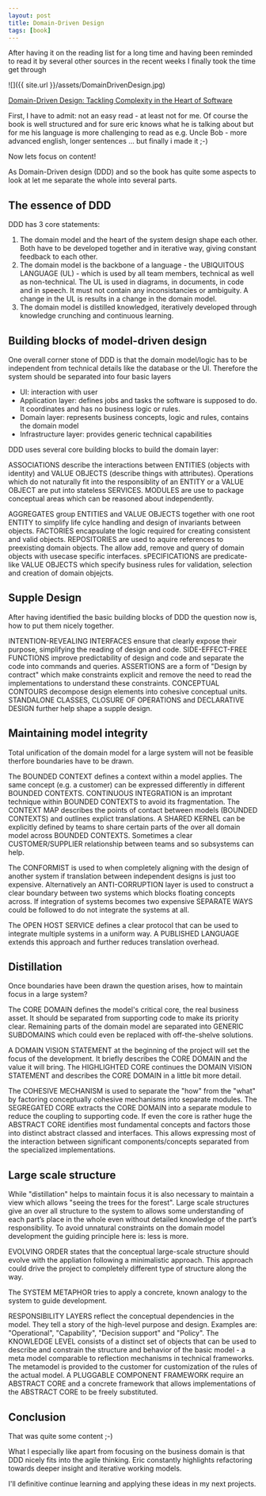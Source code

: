 ```yaml
---
layout: post
title: Domain-Driven Design
tags: [book]
---
```


After having it on the reading list for a long time and having been reminded to read it by several other sources in the recent 
weeks I finally took the time get through

![]({{ site.url }}/assets/DomainDrivenDesign.jpg)

[Domain-Driven Design: Tackling Complexity in the Heart of Software](https://www.amazon.com/Domain-Driven-Design-Tackling-Complexity-Software/dp/0321125215/ref=sr_1_1?s=books&ie=UTF8&qid=1514895832&sr=1-1&keywords=domain+driven+design)

First, I have to admit: not an easy read - at least not for me. Of course the book is well structured and for sure eric knows what he
is talking about but for me his language is more challenging to read as e.g. Uncle Bob - more advanced english, longer sentences ... 
but finally i made it ;-)

Now lets focus on content!

As Domain-Driven design (DDD) and so the book has quite some aspects to look at let me separate the whole into several parts.

## The essence of DDD

DDD has 3 core statements:

1. The domain model and the heart of the system design shape each other.
   Both have to be developed together and in iterative way, giving constant feedback to each other.
2. The domain model is the backbone of a language - the UBIQUITOUS LANGUAGE (UL) - which is used by all team members, technical
   as well as non-technical. The UL is used in diagrams, in documents, in code and in speech. It must not contain any 
   inconsistancies or ambiguity. A change in the UL is results in a change in the domain model.
3. The domain model is distilled knowledged, iteratively developed through knowledge crunching and continuous learning.

## Building blocks of model-driven design

One overall corner stone of DDD is that the domain model/logic has to be independent from technical details like the database or the UI.
Therefore the system should be separated into four basic layers

- UI: interaction with user
- Application layer: defines jobs and tasks the software is supposed to do. It coordinates and has no business logic or rules.
- Domain layer: represents business concepts, logic and rules, contains the domain model
- Infrastructure layer: provides generic technical capabilities

DDD uses several core building blocks to build the domain layer:

ASSOCIATIONS describe the interactions between ENTITIES (objects with identity) and VALUE OBJECTS (describe things with attributes).
Operations which do not naturally fit into the responsiblity of an ENTITY or a VALUE OBJECT	are put into stateless SERVICES. 
MODULES are use to package conceptual areas which can be reasoned about independently.

AGGREGATES group ENTITIES and VALUE OBJECTS together with one root ENTITY to simplify life cylce handling and design of invariants between objects.
FACTORIES encapsulate the logic required for creating consistent and valid objects.
REPOSITORIES are used to aquire references to preexisting domain objects. The allow add, remove and query of domain objects with usecase 
specific interfaces.
sPECIFICATIONS are predicate-like VALUE OBJECTS which specify business rules for validation, selection and creation of domain objejcts.

## Supple Design

After having identified the basic building blocks of DDD the question now is, how to put them nicely together.

INTENTION-REVEALING INTERFACES ensure that clearly expose their purpose, simplifying the reading of design and code.
SIDE-EFFECT-FREE FUNCTIONS improve predictability of design and code and separate the code into commands and queries.
ASSERTIONS are a form of "Design by contract" which make constraints explicit and remove the need to read the implementations to 
understand these constraints.
CONCEPTUAL CONTOURS decompose design elements into cohesive conceptual units.
STANDALONE CLASSES, CLOSURE OF OPERATIONS and DECLARATIVE DESIGN further help shape a supple design.

## Maintaining model integrity

Total unification of the domain model for a large system will not be feasible therfore boundaries have to be drawn.

The BOUNDED CONTEXT defines a context within a model applies. The same concept (e.g. a customer) can be expressed differently
in different BOUNDED CONTEXTS.
CONTINUOUS INTEGRATION is an improtant technique within BOUNDED CONTEXTS to avoid its fragmentation.
The CONTEXT MAP describes the points of contact between models (BOUNDED CONTEXTS) and outlines explict translations.
A SHARED KERNEL can be explicitly defined by teams to share certain parts of the over all domain model across BOUNDED CONTEXTS.
Sometimes a clear CUSTOMER/SUPPLIER relationship between teams and so subsystems can help.

The CONFORMIST is used to when completely aligning with the design of another system if translation between independent designs 
is just too expensive.
Alternatively an ANTI-CORRUPTION layer is used to construct a clear boundary between two systems which blocks floating concepts across.
If integration of systems becomes two expensive SEPARATE WAYS could be followed to do not integrate the systems at all.

The OPEN HOST SERVICE defines a clear protocol that can be used to integrate multiple systems in a uniform way.
A PUBLISHED LANGUAGE extends this approach and further reduces translation overhead.

## Distillation

Once boundaries have been drawn the question arises, how to maintain focus in a large system?

The CORE DOMAIN defines the model's critical core, the real business asset. It should be separated from supporting code 
to make its priority clear. Remaining parts of the domain model are separated into GENERIC SUBDOMAINS which could even
be replaced with off-the-shelve solutions.

A DOMAIN VISION STATEMENT at the beginning of the project will set the focus of the development. It briefly describes
the CORE DOMAIN and the value it will bring. The HIGHLIGHTED CORE continues the DOMAIN VISION STATEMENT and describes
the CORE DOMAIN in a little bit more detail.

The COHESIVE MECHANISM is used to separate the "how" from the "what" by factoring conceptually cohesive mechanisms 
into separate modules.
The SEGREGATED CORE extracts the CORE DOMAIN into a separate module to reduce the coupling to supporting code.
If even the core is rather huge the ABSTRACT CORE identifies most fundamental concepts and factors those into distinct
abstract classed and interfaces. This allows expressing most of the interaction between significant components/concepts
separated from the specialized implementations.

## Large scale structure

While "distillation" helps to maintain focus it is also necessary to maintain a view which allows "seeing the trees for the forest".
Large scale structures give an over all structure to the system to allows some understanding of each part’s place in the whole even 
without detailed knowledge of the part’s responsibility. 
To avoid unnatural constraints on the domain model development the guiding principle here is: less is more.

EVOLVING ORDER states that the conceptual large-scale structure should evolve with the appliation following a minimalistic approach.
This approach could drive the project to completely different type of structure along the way.

The SYSTEM METAPHOR tries to apply a concrete, known analogy to the system to guide development.

RESPONSIBILITY LAYERS reflect the conceptual dependencies in the model. They tell a story of the high-level purpose and design.
Examples are: "Operational", "Capability", "Decision support" and "Policy".
The KNOWLEDGE LEVEL consists of a distinct set of objects that can be used to describe and constrain the structure and behavior of 
the basic model - a meta model comparable to reflection mechanisms in technical frameworks. The metamodel is provided to the customer
for customization of the rules of the actual model.
A PLUGGABLE COMPONENT FRAMEWORK require an ABSTRACT CORE and a concrete framework that allows implementations of the ABSTRACT CORE 
to be freely substituted.

## Conclusion

That was quite some content ;-)

What I especially like apart from focusing on the business domain is that DDD nicely fits into the agile thinking.
Eric constantly highlights refactoring towards deeper insight and iterative working models.

I'll definitive continue learning and applying these ideas in my next projects.
